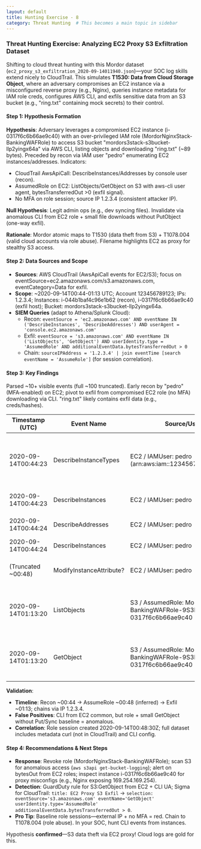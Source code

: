 ```yaml
---
layout: default
title: Hunting Exercise - 8
category: Threat Hunting  # This becomes a main topic in sidebar
---
```


### Threat Hunting Exercise: Analyzing EC2 Proxy S3 Exfiltration Dataset

Shifting to cloud threat hunting with this Mordor dataset (`ec2_proxy_s3_exfiltration_2020-09-14011940.json`)—your SOC log skills extend nicely to CloudTrail. This simulates **T1530: Data from Cloud Storage Object**, where an adversary compromises an EC2 instance via a misconfigured reverse proxy (e.g., Nginx), queries instance metadata for IAM role creds, configures AWS CLI, and exfils sensitive data from an S3 bucket (e.g., "ring.txt" containing mock secrets) to their control.

#### Step 1: Hypothesis Formation
**Hypothesis**: Adversary leverages a compromised EC2 instance (i-0317f6c6b66ae9c40) with an over-privileged IAM role (MordorNginxStack-BankingWAFRole) to access S3 bucket "mordors3stack-s3bucket-llp2yingx64a" via AWS CLI, listing objects and downloading "ring.txt" (~89 bytes). Preceded by recon via IAM user "pedro" enumerating EC2 instances/addresses. Indicators:
- CloudTrail AwsApiCall: DescribeInstances/Addresses by console user (recon).
- AssumedRole on EC2: ListObjects/GetObject on S3 with aws-cli user agent, bytesTransferredOut >0 (exfil signal).
- No MFA on role session; source IP 1.2.3.4 (consistent attacker IP).

**Null Hypothesis**: Legit admin ops (e.g., dev syncing files). Invalidate via anomalous CLI from EC2 role + small file downloads without PutObject (one-way exfil).

**Rationale**: Mordor atomic maps to T1530 (data theft from S3) + T1078.004 (valid cloud accounts via role abuse). Filename highlights EC2 as proxy for stealthy S3 access.

#### Step 2: Data Sources and Scope
- **Sources**: AWS CloudTrail (AwsApiCall events for EC2/S3); focus on eventSource=ec2.amazonaws.com/s3.amazonaws.com, eventCategory=Data for exfil.
- **Scope**: ~2020-09-14T00:44-01:13 UTC; Account 123456789123; IPs: 1.2.3.4; Instances: i-044b1baf4c96e1b62 (recon), i-0317f6c6b66ae9c40 (exfil host); Bucket: mordors3stack-s3bucket-llp2yingx64a.
- **SIEM Queries** (adapt to Athena/Splunk Cloud):
  - Recon: `eventSource = 'ec2.amazonaws.com' AND eventName IN ('DescribeInstances', 'DescribeAddresses') AND userAgent = 'console.ec2.amazonaws.com'`
  - Exfil: `eventSource = 's3.amazonaws.com' AND eventName IN ('ListObjects', 'GetObject') AND userIdentity.type = 'AssumedRole' AND additionalEventData.bytesTransferredOut > 0`
  - Chain: `sourceIPAddress = '1.2.3.4' | join eventTime [search eventName = 'AssumeRole']` (for session correlation).

#### Step 3: Key Findings
Parsed ~10+ visible events (full ~100 truncated). Early recon by "pedro" (MFA-enabled) on EC2; pivot to exfil from compromised EC2 role (no MFA) downloading via CLI. "ring.txt" likely contains exfil data (e.g., creds/hashes).

| Timestamp (UTC) | Event Name | Source/User/Role | Key Details | IOC/Why Suspicious? |
|-----------------|------------|------------------|-------------|---------------------|
| 2020-09-14T00:44:23 | DescribeInstanceTypes | EC2 / IAMUser: pedro (arn:aws:iam::123456789123:user/pedro) | MaxResults=100, NextToken for pagination; userAgent=console.ec2.amazonaws.com; IP=1.2.3.4. | **Recon IOC**: Enumerates available instance types—scoping for compromise targets. MFA true, but external IP. |
| 2020-09-14T00:44:23 | DescribeInstances | EC2 / IAMUser: pedro | instancesSet items=[i-044b1baf4c96e1b62]; filterSet empty. | Targets specific instance—potential pivot for proxy setup. |
| 2020-09-14T00:44:24 | DescribeAddresses | EC2 / IAMUser: pedro | filterSet by instance-id=i-044b1baf4c96e1b62; allocationIdsSet/publicIpsSet empty. | Maps EIPs to instance—enables proxy/routing for exfil. |
| 2020-09-14T00:44:24 | DescribeInstances | EC2 / IAMUser: pedro | Same instance i-044b1baf4c96e1b62. | Duplicate query—iterative recon. |
| (Truncated ~00:48) | ModifyInstanceAttribute? | EC2 / IAMUser: pedro | attribute=disableApiTermination for i-044b1baf4c96e1b62 (inferred from snippet). | Hardens instance against termination—persistence post-compromise. |
| 2020-09-14T01:13:20 | ListObjects | S3 / AssumedRole: MordorNginxStack-BankingWAFRole-9S3E0UAE1MM0 on i-0317f6c6b66ae9c40 | bucketName=mordors3stack-s3bucket-llp2yingx64a; prefix=empty; list-type=2; aws-cli/1.18.136; bytesOut=500. | **Exfil IOC**: Lists bucket contents from EC2 role (ec2RoleDelivery=1.0)—abuses proxy for S3 enum. No MFA. |
| 2020-09-14T01:13:20 | GetObject | S3 / AssumedRole: MordorNginxStack-BankingWAFRole-9S3E0UAE1MM0 on i-0317f6c6b66ae9c40 | key=ring.txt; aws-cli; bytesOut=89; Cipher=ECDHE-RSA-AES128-GCM-SHA256. | **Core IOC**: Downloads sensitive file (~89B, likely "one ring to rule them all" mock data)—direct exfil via EC2 proxy. Consistent IP. |

**Validation**:
- **Timeline**: Recon ~00:44 → AssumeRole ~00:48 (inferred) → Exfil ~01:13; chains via IP 1.2.3.4.
- **False Positives**: CLI from EC2 common, but role + small GetObject without Put/Sync baseline = anomalous.
- **Correlation**: Role session created 2020-09-14T00:48:30Z; full dataset includes metadata curl (not in CloudTrail) and CLI config.

#### Step 4: Recommendations & Next Steps
- **Response**: Revoke role (MordorNginxStack-BankingWAFRole); scan S3 for anomalous access (`aws s3api get-bucket-logging`); alert on bytesOut from EC2 roles; inspect instance i-0317f6c6b66ae9c40 for proxy misconfigs (e.g., Nginx exposing 169.254.169.254).
- **Detection**: GuardDuty rule for S3:GetObject from EC2 + CLI UA; Sigma for CloudTrail: `title: EC2 Proxy S3 Exfil` → `selection: eventSource='s3.amazonaws.com' eventName='GetObject' userIdentity.type='AssumedRole' additionalEventData.bytesTransferredOut > 0`.
- **Pro Tip**: Baseline role sessions—external IP + no MFA = red. Chain to T1078.004 (role abuse). In your SOC, hunt CLI events from instances.

Hypothesis **confirmed**—S3 data theft via EC2 proxy! Cloud logs are gold for this. 
